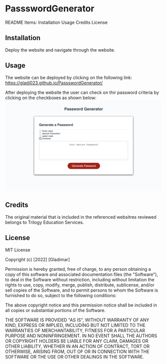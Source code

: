 # PassswordGenerator
README Items:
Installation
Usage
Credits
License


## Installation
Deploy the website and navigate through the website.

## Usage
The website can be deployed by clicking on the following link:
https://gladi023.github.io/PassswordGenerator/

After deploying the website the user can check on thir password criteria by clicking on the checkboxes as shown below:
![Screenshot of the website](assets/images/Screen%20Shot%202022-05-08%20at%2011.34.30%20PM.png)

## Credits
The original material that is included in the referenced websitres reviewed belongs to Trilogy Education Services. 

## License
MIT License

Copyright (c) [2022] [Gladimar]

Permission is hereby granted, free of charge, to any person obtaining a copy
of this software and associated documentation files (the "Software"), to deal
in the Software without restriction, including without limitation the rights
to use, copy, modify, merge, publish, distribute, sublicense, and/or sell
copies of the Software, and to permit persons to whom the Software is
furnished to do so, subject to the following conditions:

The above copyright notice and this permission notice shall be included in all
copies or substantial portions of the Software.

THE SOFTWARE IS PROVIDED "AS IS", WITHOUT WARRANTY OF ANY KIND, EXPRESS OR
IMPLIED, INCLUDING BUT NOT LIMITED TO THE WARRANTIES OF MERCHANTABILITY,
FITNESS FOR A PARTICULAR PURPOSE AND NONINFRINGEMENT. IN NO EVENT SHALL THE
AUTHORS OR COPYRIGHT HOLDERS BE LIABLE FOR ANY CLAIM, DAMAGES OR OTHER
LIABILITY, WHETHER IN AN ACTION OF CONTRACT, TORT OR OTHERWISE, ARISING FROM,
OUT OF OR IN CONNECTION WITH THE SOFTWARE OR THE USE OR OTHER DEALINGS IN THE
SOFTWARE.